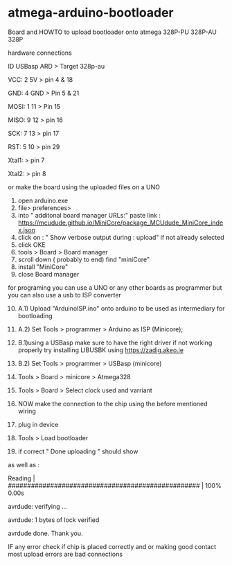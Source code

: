 # atmega-arduino-bootloader
Board and HOWTO to upload bootloader onto atmega 328P-PU 328P-AU 328P


hardware  connections

ID  USBasp ARD > Target 328p-au

VCC:  2     5V  > pin 4 & 18

GND:  4     GND > Pin 5 & 21

MOSI: 1     11  > Pin 15

MISO: 9     12  > pin 16

SCK:  7     13  > pin 17

RST:  5     10  > pin 29


Xtal1:          > pin 7

Xtal2:          > pin 8

or make the board using the uploaded files on a UNO 


1) open arduino.exe
2) file> preferences>
3) into " additonal board manager URLs:" paste link : https://mcudude.github.io/MiniCore/package_MCUdude_MiniCore_index.json 
4) click on : " Show verbose output during : upload" if not already selected
5) click OKE
6) tools > Board > Board manager
7) scroll down ( probably to end) find "miniCore" 
8) install "MiniCore"
9) close Board manager

for programing you can use a UNO or any other boards as programmer but you can also use a usb to ISP converter 

10) A.1) Upload "ArduinoISP.ino" onto arduino to be used as intermediary for bootloading
10) A.2) Set Tools > programmer > Arduino as ISP (Minicore);

10) B.1)using a USBasp make sure to have the right driver if not working properly try installing LIBUSBK using https://zadig.akeo.ie
10) B.2) Set Tools > programmer > USBasp (minicore)

11) Tools > Board > minicore > Atmega328
12) Tools > Board > Select clock used and varriant
13) NOW make the connection to the chip using the before mentioned wiring 
14) plug in device
15) Tools > Load bootloader

16) if correct " Done uploading " should show 

as well as : 

Reading | ################################################## | 100% 0.00s


avrdude: verifying ...

avrdude: 1 bytes of lock verified


avrdude done.  Thank you.


IF any error check if chip is placed correctly and or making good contact most upload errors are bad connections 

